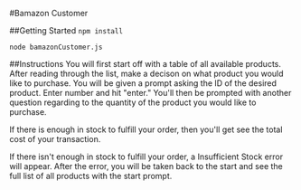 #Bamazon Customer

##Getting Started
`npm install`

`node bamazonCustomer.js`

##Instructions
You will first start off with a table of all available products. After reading through the list, make a decison on what product you would like to purchase. You will be given a prompt asking the ID of the desired product. Enter number and hit "enter." You'll then be prompted with another question regarding to the quantity of the product you would like to purchase.

If there is enough in stock to fulfill your order, then you'll get see the total cost of your transaction.

If there isn't enough in stock to fulfill your order, a Insufficient Stock error will appear. After the error, you will be taken back to the start and see the full list of all products with the start prompt. 



